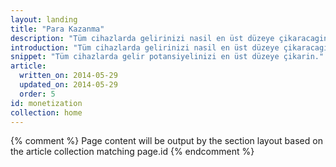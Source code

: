 ```yaml
---
layout: landing
title: "Para Kazanma"
description: "Tüm cihazlarda gelirinizi nasil en üst düzeye çikaracaginizi ögrenin. Kullanici deneyimini iyilestirin ve ödeme alin."
introduction: "Tüm cihazlarda gelirinizi nasil en üst düzeye çikaracaginizi ögrenin. Kullanici deneyimini iyilestirin ve ödeme alin."
snippet: "Tüm cihazlarda gelir potansiyelinizi en üst düzeye çikarin."
article:
  written_on: 2014-05-29
  updated_on: 2014-05-29
  order: 5
id: monetization
collection: home
---
```


{% comment %}
Page content will be output by the section layout based on the article collection matching page.id
{% endcomment %}


